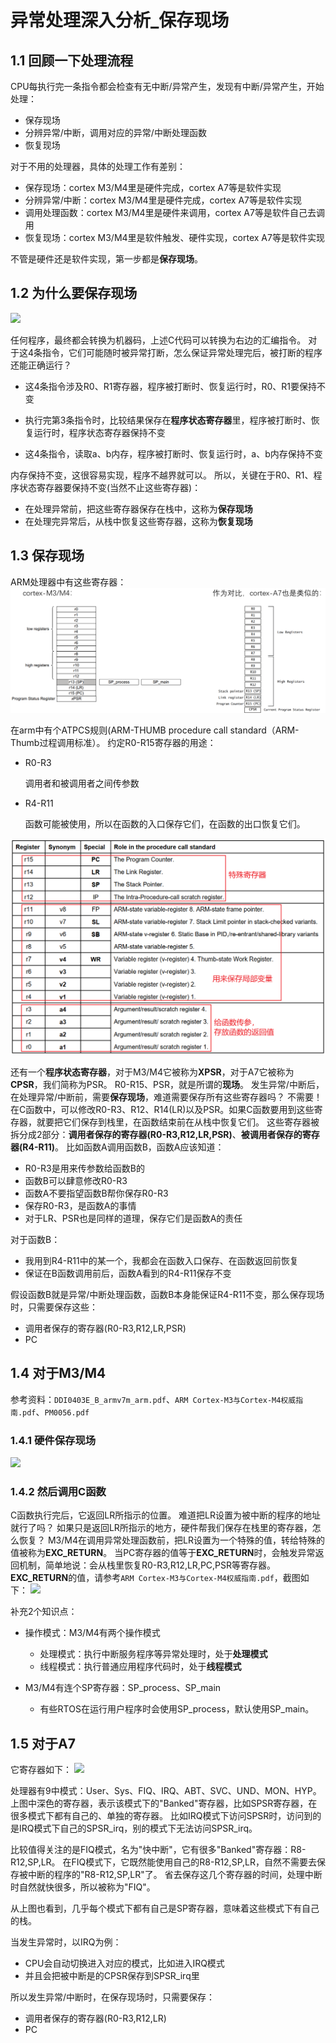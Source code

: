 # 异常处理深入分析_保存现场

## 1.1 回顾一下处理流程

CPU每执行完一条指令都会检查有无中断/异常产生，发现有中断/异常产生，开始处理：

* 保存现场
* 分辨异常/中断，调用对应的异常/中断处理函数
* 恢复现场

对于不用的处理器，具体的处理工作有差别：

* 保存现场：cortex M3/M4里是硬件完成，cortex A7等是软件实现
* 分辨异常/中断：cortex M3/M4里是硬件完成，cortex A7等是软件实现
* 调用处理函数：cortex M3/M4里是硬件来调用，cortex A7等是软件自己去调用
* 恢复现场：cortex M3/M4里是软件触发、硬件实现，cortex A7等是软件实现

不管是硬件还是软件实现，第一步都是**保存现场**。



## 1.2 为什么要保存现场

![](lesson\exception_irq\008_save_register.png)

任何程序，最终都会转换为机器码，上述C代码可以转换为右边的汇编指令。
对于这4条指令，它们可能随时被异常打断，怎么保证异常处理完后，被打断的程序还能正确运行？

* 这4条指令涉及R0、R1寄存器，程序被打断时、恢复运行时，R0、R1要保持不变
* 执行完第3条指令时，比较结果保存在**程序状态寄存器**里，程序被打断时、恢复运行时，程序状态寄存器保持不变

* 这4条指令，读取a、b内存，程序被打断时、恢复运行时，a、b内存保持不变

内存保持不变，这很容易实现，程序不越界就可以。
所以，关键在于R0、R1、程序状态寄存器要保持不变(当然不止这些寄存器)：

* 在处理异常前，把这些寄存器保存在栈中，这称为**保存现场**
* 在处理完异常后，从栈中恢复这些寄存器，这称为**恢复现场**



## 1.3 保存现场

ARM处理器中有这些寄存器：
![](lesson\exception_irq\003_cpu_register.png)

在arm中有个ATPCS规则(ARM-THUMB procedure call standard（ARM-Thumb过程调用标准）。
约定R0-R15寄存器的用途：

* R0-R3

  调用者和被调用者之间传参数

* R4-R11

  函数可能被使用，所以在函数的入口保存它们，在函数的出口恢复它们。

![](lesson\exception_irq\004_atpcs.png)

还有一个**程序状态寄存器**，对于M3/M4它被称为**XPSR**，对于A7它被称为**CPSR**，我们简称为PSR。
R0-R15、PSR，就是所谓的**现场**。
发生异常/中断后，在处理异常/中断前，需要**保存现场**，难道需要保存所有这些寄存器吗？
不需要！
在C函数中，可以修改R0-R3、R12、R14(LR)以及PSR。如果C函数要用到这些寄存器，就要把它们保存到栈里，在函数结束前在从栈中恢复它们。
这些寄存器被拆分成2部分：**调用者保存的寄存器(R0-R3,R12,LR,PSR)**、**被调用者保存的寄存器(R4-R11)**。
比如函数A调用函数B，函数A应该知道：

* R0-R3是用来传参数给函数B的
* 函数B可以肆意修改R0-R3
* 函数A不要指望函数B帮你保存R0-R3
* 保存R0-R3，是函数A的事情
* 对于LR、PSR也是同样的道理，保存它们是函数A的责任

对于函数B：

* 我用到R4-R11中的某一个，我都会在函数入口保存、在函数返回前恢复
* 保证在B函数调用前后，函数A看到的R4-R11保存不变

假设函数B就是异常/中断处理函数，函数B本身能保证R4-R11不变，那么保存现场时，只需要保存这些：

* 调用者保存的寄存器(R0-R3,R12,LR,PSR)
* PC



## 1.4 对于M3/M4

参考资料：`DDI0403E_B_armv7m_arm.pdf`、`ARM Cortex-M3与Cortex-M4权威指南.pdf`、`PM0056.pdf`

### 1.4.1 硬件保存现场

![](lesson\exception_irq\005_saved_register_for_exception.png)

### 1.4.2 然后调用C函数

C函数执行完后，它返回LR所指示的位置。
难道把LR设置为被中断的程序的地址就行了吗？
如果只是返回LR所指示的地方，硬件帮我们保存在栈里的寄存器，怎么恢复？
M3/M4在调用异常处理函数前，把LR设置为一个特殊的值，转给特殊的值被称为**EXC_RETURN**。
当PC寄存器的值等于**EXC_RETURN**时，会触发异常返回机制，简单地说：会从栈里恢复R0-R3,R12,LR,PC,PSR等寄存器。
**EXC_RETURN**的值，请参考`ARM Cortex-M3与Cortex-M4权威指南.pdf`，截图如下：
![](lesson\exception_irq\006_exc_return.png)



补充2个知识点：

* 操作模式：M3/M4有两个操作模式

  * 处理模式：执行中断服务程序等异常处理时，处于**处理模式**
  * 线程模式：执行普通应用程序代码时，处于**线程模式**

* M3/M4有连个SP寄存器：SP_process、SP_main
  * 有些RTOS在运行用户程序时会使用SP_process，默认使用SP_main。



## 1.5 对于A7

它寄存器如下：
![](lesson\exception_irq\007_bank_register.png)

处理器有9中模式：User、Sys、FIQ、IRQ、ABT、SVC、UND、MON、HYP。
上图中深色的寄存器，表示该模式下的"Banked"寄存器，比如SPSR寄存器，在很多模式下都有自己的、单独的寄存器。
比如IRQ模式下访问SPSR时，访问到的是IRQ模式下自己的SPSR_irq，别的模式下无法访问SPSR_irq。

比较值得关注的是FIQ模式，名为"快中断"，它有很多"Banked"寄存器：R8-R12,SP,LR。
在FIQ模式下，它既然能使用自己的R8-R12,SP,LR，自然不需要去保存被中断的程序的"R8-R12,SP,LR"了。
省去保存这几个寄存器的时间，处理中断时自然就快很多，所以被称为"FIQ"。

从上图也看到，几乎每个模式下都有自己是SP寄存器，意味着这些模式下有自己的栈。



当发生异常时，以IRQ为例：

* CPU会自动切换进入对应的模式，比如进入IRQ模式
* 并且会把被中断是的CPSR保存到SPSR_irq里

所以发生异常/中断时，在保存现场时，只需要保存：

* 调用者保存的寄存器(R0-R3,R12,LR)
* PC